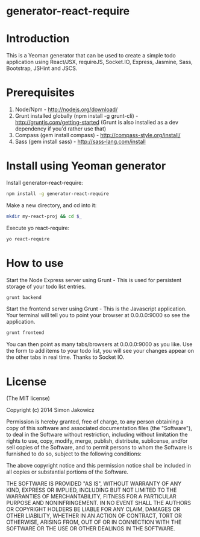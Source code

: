 generator-react-require
=======================

# Introduction

This is a Yeoman generator that can be used to create a simple todo application using React/JSX, requireJS, Socket.IO, Express, Jasmine, Sass, Bootstrap, JSHint and JSCS.

# Prerequisites

1. Node/Npm - http://nodejs.org/download/
2. Grunt installed globally (npm install -g grunt-cli) - http://gruntjs.com/getting-started (Grunt is also installed as a dev dependency if you'd rather use that)
3. Compass (gem install compass) - http://compass-style.org/install/
4. Sass (gem install sass) - http://sass-lang.com/install

# Install using Yeoman generator

Install generator-react-require:

```Bash
npm install -g generator-react-require
```

Make a new directory, and cd into it:

```Bash
mkdir my-react-proj && cd $_
```

Execute yo react-require:

```Bash
yo react-require
```

# How to use

Start the Node Express server using Grunt - This is used for persistent storage of your todo list entries.

```Bash
grunt backend
```

Start the frontend server using Grunt - This is the Javascript application.
Your terminal will tell you to point your browser at 0.0.0.0:9000 so see the application.

```Bash
grunt frontend
```

You can then point as many tabs/browsers at 0.0.0.0:9000 as you like. Use the form to add items to your todo list, you will see your changes appear on the other tabs in real time. Thanks to Socket IO.

# License

(The MIT license)

Copyright (c) 2014 Simon Jakowicz

Permission is hereby granted, free of charge, to any person obtaining a copy of this software and associated documentation files (the "Software"), to deal in the Software without restriction, including without limitation the rights to use, copy, modify, merge, publish, distribute, sublicense, and/or sell copies of the Software, and to permit persons to whom the Software is furnished to do so, subject to the following conditions:

The above copyright notice and this permission notice shall be included in all copies or substantial portions of the Software.

THE SOFTWARE IS PROVIDED "AS IS", WITHOUT WARRANTY OF ANY KIND, EXPRESS OR IMPLIED, INCLUDING BUT NOT LIMITED TO THE WARRANTIES OF MERCHANTABILITY, FITNESS FOR A PARTICULAR PURPOSE AND NONINFRINGEMENT. IN NO EVENT SHALL THE AUTHORS OR COPYRIGHT HOLDERS BE LIABLE FOR ANY CLAIM, DAMAGES OR OTHER LIABILITY, WHETHER IN AN ACTION OF CONTRACT, TORT OR OTHERWISE, ARISING FROM, OUT OF OR IN CONNECTION WITH THE SOFTWARE OR THE USE OR OTHER DEALINGS IN THE SOFTWARE.
